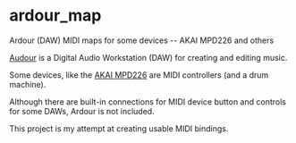 # ardour_map
Ardour (DAW) MIDI maps for some devices -- AKAI MPD226 and others

[Audour](https://audour.org) is a Digital Audio Workstation (DAW) for creating and editing music.

Some devices, like the [AKAI MPD226](https://www.akaipro.com/usb-pad-controller-with-rgb.html) are MIDI controllers (and a drum machine).

Although there are built-in connections for MIDI device button and controls for some DAWs, Ardour is not included.

This project is my attempt at creating usable MIDI bindings.
